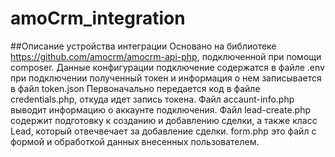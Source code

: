 # amoCrm_integration

##Описание устройства интеграции
Основано на библиотеке https://github.com/amocrm/amocrm-api-php, подключенной при помощи composer. Данные конфигурации подключение содержатся в файле .env при подключении полученный токен и информация о нем записывается в файл token.json
Первоначально передается код в файле credentials.php, откуда идет запись токена. Файл accaunt-info.php выводит информацию о аккаунте подключения. Файл lead-create.php содержит подготовку к созданию и добавлению сделки, а также класс Lead, который отвечвечает за добавление сделки.
form.php это файл с формой и обработкой данных внесенных пользователем.
